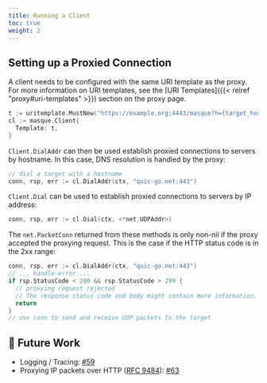 ```yaml
---
title: Running a Client
toc: true
weight: 2
---
```


## Setting up a Proxied Connection

A client needs to be configured with the same URI template as the proxy. For more information on URI templates, see the [URI Templates]({{< relref "proxy#uri-templates" >}}) section on the proxy page.

```go
t := uritemplate.MustNew("https://example.org:4443/masque?h={target_host}&p={target_port}")
cl := masque.Client{
  Template: t,
}
```

`Client.DialAddr` can then be used establish proxied connections to servers by hostname.
In this case, DNS resolution is handled by the proxy:
```go
// dial a target with a hostname
conn, rsp, err := cl.DialAddr(ctx, "quic-go.net:443")
```

`Client.Dial` can be used to establish proxied connections to servers by IP address:
```go
conn, rsp, err := cl.Dial(ctx, <*net.UDPAddr>)
```

The `net.PacketConn` returned from these methods is only non-nil if the proxy accepted the proxying request.
This is the case if the HTTP status code is in the 2xx range:
```go
conn, rsp, err := cl.DialAddr(ctx, "quic-go.net:443")
// ... handle error ...
if rsp.StatusCode < 200 && rsp.StatusCode > 299 {
  // proxying request rejected
  // The response status code and body might contain more information.
  return
}
// use conn to send and receive UDP packets to the target
```

## 📝 Future Work

* Logging / Tracing: [#59](https://github.com/quic-go/masque-go/issues/59)
* Proxying IP packets over HTTP ([RFC 9484](https://datatracker.ietf.org/doc/html/rfc9484)): [#63](https://github.com/quic-go/masque-go/issues/63)
